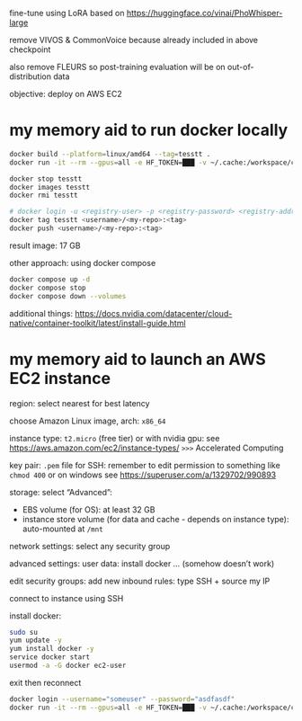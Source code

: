 fine-tune using LoRA based on https://huggingface.co/vinai/PhoWhisper-large

remove VIVOS & CommonVoice because already included in above checkpoint

also remove FLEURS so post-training evaluation will be on out-of-distribution data

objective: deploy on AWS EC2

#  my memory aid to run docker locally

```bash
docker build --platform=linux/amd64 --tag=tesstt .
docker run -it --rm --gpus=all -e HF_TOKEN=███ -v ~/.cache:/workspace/cache -v ~/coder/whisper:/workspace/my-whisper-lora tesstt train.py --help

docker stop tesstt
docker images tesstt
docker rmi tesstt

# docker login -u <registry-user> -p <registry-password> <registry-address>
docker tag tesstt <username>/<my-repo>:<tag>
docker push <username>/<my-repo>:<tag>
```
result image: 17 GB

other approach: using docker compose
```bash
docker compose up -d
docker compose stop
docker compose down --volumes
```
additional things: https://docs.nvidia.com/datacenter/cloud-native/container-toolkit/latest/install-guide.html

# my memory aid to launch an AWS EC2 instance

region: select nearest for best latency

choose Amazon Linux image, arch: `x86_64`

instance type: `t2.micro` (free tier) or with nvidia gpu: see https://aws.amazon.com/ec2/instance-types/ `>>>` Accelerated Computing

key pair: `.pem` file for SSH: remember to edit permission to something like `chmod 400` or on windows see https://superuser.com/a/1329702/990893

storage: select “Advanced”:
- EBS volume (for OS): at least 32 GB
- instance store volume (for data and cache - depends on instance type): auto-mounted at `/mnt`

network settings: select any security group

advanced settings: user data: install docker … (somehow doesn’t work)

edit security groups: add new inbound rules: type SSH + source my IP

connect to instance using SSH

install docker:
```bash
sudo su
yum update -y
yum install docker -y
service docker start
usermod -a -G docker ec2-user
```
exit then reconnect
```bash
docker login --username="someuser" --password="asdfasdf"
docker run -it --rm --gpus=all -e HF_TOKEN=███ -v ~/.cache:/workspace/cache -v ~/coder/whisper:/workspace/my-whisper-lora <username>/<my-repo>:<tag> train.py --help
```
